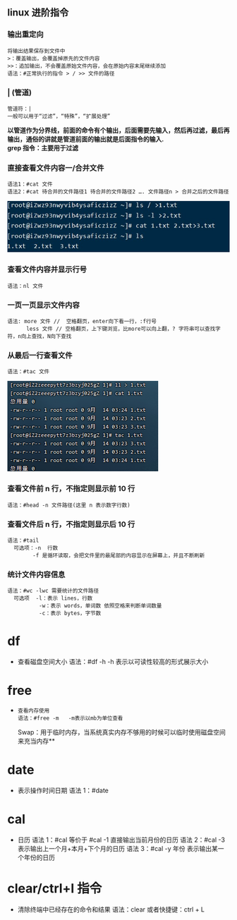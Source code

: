 
## linux 进阶指令

### 输出重定向

    将输出结果保存到文件中
    >：覆盖输出，会覆盖掉原先的文件内容
    >>：追加输出，不会覆盖原始文件内容，会在原始内容末尾继续添加
    语法：#正常执行的指令 > / >> 文件的路径

### | (管道)

    管道符：|
    一般可以用于“过滤”，“特殊”，“扩展处理”

**以管道作为分界线，前面的命令有个输出，后面需要先输入，然后再过滤，最后再输出，通俗的讲就是管道前面的输出就是后面指令的输入.  
grep 指令：主要用于过滤**

### 直接查看文件内容一/合并文件

    语法1：#cat 文件
    语法2：#cat 待合并的文件路径1 待合并的文件路径2 …. 文件路径n > 合并之后的文件路径

![](image/指令/cat.jpg)

### 查看文件内容并显示行号

    语法：nl 文件

### 一页一页显示文件内容

    语法: more 文件 //  空格翻页，enter向下看一行，:f行号
          less 文件 // 空格翻页，上下键浏览，比more可以向上翻，? 字符串可以查找字符，n向上查找，N向下查找

### 从最后一行查看文件

    语法：#tac 文件
![](/linux/centos/image/文件/tac.png)

### 查看文件前 n 行，不指定则显示前 10 行
  
    语法：#head -n 文件路径(这里 n 表示数字行数)

### 查看文件后 n 行，不指定则显示后 10 行

    语法：#tail 
      可选项：-n  行数
            -f 是循环读取，会把文件里的最尾部的内容显示在屏幕上，并且不断刷新

### 统计文件内容信息


    语法：#wc -lwc 需要统计的文件路径
      可选项  -l：表示 lines，行数
              -w：表示 words，单词数 依照空格来判断单词数量
              -c：表示 bytes，字节数





















# df

- 查看磁盘空间大小
  语法：#df -h -h 表示以可读性较高的形式展示大小

# free

-     查看内存使用
      语法：#free -m   -m表示以mb为单位查看
  Swap：用于临时内存，当系统真实内存不够用的时候可以临时使用磁盘空间来充当内存\*\*



# date

- 表示操作时间日期
  语法 1：#date

# cal

- 日历
  语法 1：#cal 等价于 #cal -1 直接输出当前月份的日历
  语法 2：#cal -3 表示输出上一个月+本月+下个月的日历
  语法 3：#cal -y 年份 表示输出某一个年份的日历

# clear/ctrl+l 指令

- 清除终端中已经存在的命令和结果
  语法：clear 或者快捷键：ctrl + L

